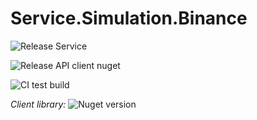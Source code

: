 # Service.Simulation.Binance

![Release Service](https://github.com/MyJetWallet/Service.Simulation.Binance/workflows/Release%20Service/badge.svg)

![Release API client nuget](https://github.com/MyJetWallet/Service.Simulation.Binance/workflows/Release%20API%20client%20nuget/badge.svg)

![CI test build](https://github.com/MyJetWallet/Service.Simulation.Binance/workflows/CI%20test%20build/badge.svg)

*Client library:* ![Nuget version](https://img.shields.io/nuget/v/MyJetWallet.Service.Simulation.Binance.Client?label=MyJetWallet.Service.Simulation.Binance.Client&style=social)

